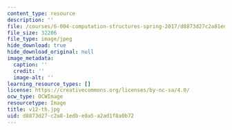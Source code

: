 ```yaml
---
content_type: resource
description: ''
file: /courses/6-004-computation-structures-spring-2017/d8873d27c2a81edbe0a5a2ad1f8a0b72_v12-th.jpg
file_size: 32206
file_type: image/jpeg
hide_download: true
hide_download_original: null
image_metadata:
  caption: ''
  credit: ''
  image-alt: ''
learning_resource_types: []
license: https://creativecommons.org/licenses/by-nc-sa/4.0/
ocw_type: OCWImage
resourcetype: Image
title: v12-th.jpg
uid: d8873d27-c2a8-1edb-e0a5-a2ad1f8a0b72
---
```

